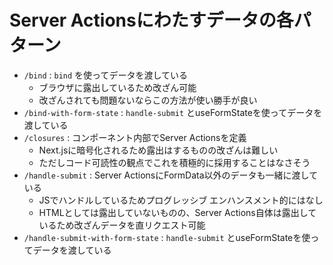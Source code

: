 # Server Actionsにわたすデータの各パターン

- `/bind` : `bind` を使ってデータを渡している
    - ブラウザに露出しているため改ざん可能
    - 改ざんされても問題ないならこの方法が使い勝手が良い
- `/bind-with-form-state` : `handle-submit` とuseFormStateを使ってデータを渡している
- `/closures` : コンポーネント内部でServer Actionsを定義
    - Next.jsに暗号化されるため露出はするものの改ざんは難しい
    - ただしコード可読性の観点でこれを積極的に採用することはなさそう
- `/handle-submit` : Server ActionsにFormData以外のデータも一緒に渡している
    - JSでハンドルしているためプログレッシブ エンハンスメント的にはなし
    - HTMLとしては露出していないものの、Server Actions自体は露出しているため改ざんデータを直リクエスト可能
- `/handle-submit-with-form-state` : `handle-submit` とuseFormStateを使ってデータを渡している
